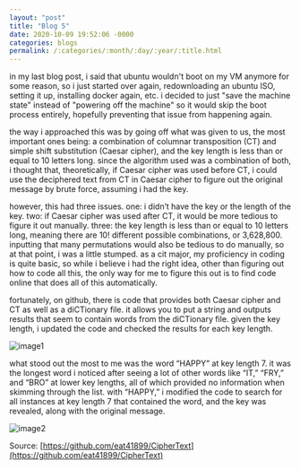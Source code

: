 ```yaml
---
layout: "post"
title: "Blog 5"
date: 2020-10-09 19:52:06 -0000
categories: blogs
permalink: /:categories/:month/:day/:year/:title.html
---
```

in my last blog post, i said that ubuntu wouldn't boot on my VM anymore for some reason, so i just started over again, redownloading an ubuntu ISO, setting it up, installing docker again, etc.  i decided to just "save the machine state" instead of "powering off the machine" so it would skip the boot process entirely, hopefully preventing that issue from happening again.

the way i approached this was by going off what was given to us, the most important ones being: a combination of columnar transposition (CT) and simple shift substitution (Caesar cipher), and the key length is less than or equal to 10 letters long.  since the algorithm used was a combination of both, i thought that, theoretically, if Caesar cipher was used before CT, i could use the deciphered text from CT in Caesar cipher to figure out the original message by brute force, assuming i had the key.

however, this had three issues.  one: i didn’t have the key or the length of the key.  two: if Caesar cipher was used after CT, it would be more tedious to figure it out manually.  three: the key length is less than or equal to 10 letters long, meaning there are 10! different possible combinations, or 3,628,800.  inputting that many permutations would also be tedious to do manually, so at that point, i was a little stumped.  as a cit major, my proficiency in coding is quite basic, so while i believe i had the right idea, other than figuring out how to code all this, the only way for me to figure this out is to find code online that does all of this automatically.

fortunately, on github, there is code that provides both Caesar cipher and CT as well as a diCTionary file.  it allows you to put a string and outputs results that seem to contain words from the diCTionary file.  given the key length, i updated the code and checked the results for each key length.

![image1](https://i.imgur.com/FvSFMDD.png)

what stood out the most to me was the word “HAPPY” at key length 7.  it was the longest word i noticed after seeing a lot of other words like “IT,” “FRY,” and “BRO” at lower key lengths, all of which provided no information when skimming through the list.  with “HAPPY,” i modified the code to search for all instances at key length 7 that contained the word, and the key was revealed, along with the original message.

![image2](https://i.imgur.com/Ph30xnz.png)

Source: [https://github.com/eat41899/CipherText](https://github.com/eat41899/CipherText)